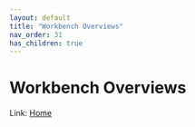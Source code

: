 ```yaml
---
layout: default
title: "Workbench Overviews"
nav_order: 31
has_children: true
---
```

# Workbench Overviews
  
Link: [Home](../index) 
  
